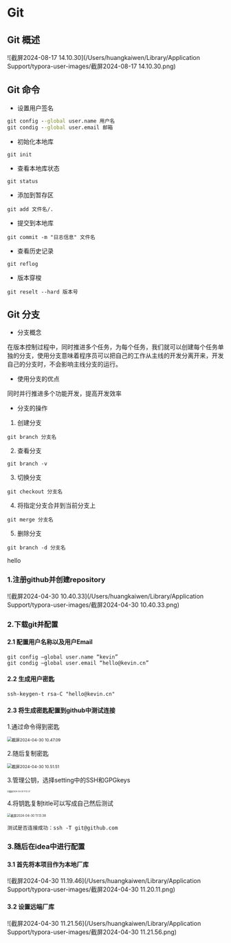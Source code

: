# Git

## Git 概述

![截屏2024-08-17 14.10.30](/Users/huangkaiwen/Library/Application Support/typora-user-images/截屏2024-08-17 14.10.30.png)

## Git 命令

- 设置用户签名

```cmd
git config --global user.name 用户名
git condig --global user.email 邮箱
```

- 初始化本地库

```
git init
```

- 查看本地库状态

```
git status
```

- 添加到暂存区

```
git add 文件名/.
```

- 提交到本地库

```
git commit -m "日志信息" 文件名
```

- 查看历史记录

```
git reflog
```

- 版本穿梭

```
git reselt --hard 版本号
```

## Git 分支

- 分支概念

在版本控制过程中，同时推进多个任务，为每个任务，我们就可以创建每个任务单独的分支，使用分支意味着程序员可以把自己的工作从主线的开发分离开来，开发自己的分支时，不会影响主线分支的运行。

- 使用分支的优点

同时并行推进多个功能开发，提高开发效率

- 分支的操作

1. 创建分支

```
git branch 分支名
```

2. 查看分支

```
git branch -v
```

3. 切换分支

```
git checkout 分支名
```

4. 将指定分支合并到当前分支上

```
git merge 分支名
```

5. 删除分支

```
git branch -d 分支名
```





hello

### 1.注册github并创建repository

![截屏2024-04-30 10.40.33](/Users/huangkaiwen/Library/Application Support/typora-user-images/截屏2024-04-30 10.40.33.png)

### 2.下载git并配置

#### 2.1 配置用户名称以及用户Email

```
git config —global user.name “kevin”
git condig —global user.email “hello@kevin.cn”
```

#### 2.2 生成用户密匙

```
ssh-keygen-t rsa-C "hello@kevin.cn"
```

#### 2.3 将生成密匙配置到github中测试连接

1.通过命令得到密匙

<img src="/Users/huangkaiwen/Library/Application Support/typora-user-images/截屏2024-04-30 10.47.09.png" alt="截屏2024-04-30 10.47.09" style="zoom:67%;" />

2.随后复制密匙



<img src="/Users/huangkaiwen/Library/Application Support/typora-user-images/截屏2024-04-30 10.51.51.png" alt="截屏2024-04-30 10.51.51" style="zoom: 67%;" />



3.管理公钥，选择setting中的SSH和GPGkeys 

<img src="/Users/huangkaiwen/Library/Application Support/typora-user-images/截屏2024-04-30 11.12.37.png" alt="截屏2024-04-30 11.12.37" style="zoom:30%;" />

4.将钥匙复制title可以写成自己然后测试

<img src="/Users/huangkaiwen/Library/Application Support/typora-user-images/截屏2024-04-30 11.13.38.png" alt="截屏2024-04-30 11.13.38" style="zoom:50%;" />

```
测试是否连接成功：ssh -T git@github.com
```

### 3.随后在idea中进行配置

#### 3.1 首先将本项目作为本地厂库

![截屏2024-04-30 11.19.46](/Users/huangkaiwen/Library/Application Support/typora-user-images/截屏2024-04-30 11.20.11.png)

#### 3.2 设置远端厂库  

![截屏2024-04-30 11.21.56](/Users/huangkaiwen/Library/Application Support/typora-user-images/截屏2024-04-30 11.21.56.png)
